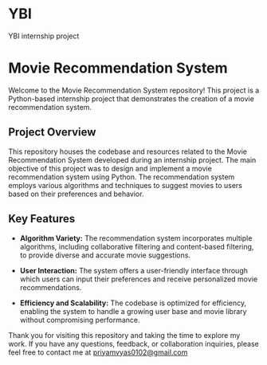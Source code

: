 # YBI
YBI internship project
# Movie Recommendation System

Welcome to the Movie Recommendation System repository! This project is a Python-based internship project that demonstrates the creation of a movie recommendation system.

## Project Overview

This repository houses the codebase and resources related to the Movie Recommendation System developed during an internship project. The main objective of this project was to design and implement a movie recommendation system using Python. The recommendation system employs various algorithms and techniques to suggest movies to users based on their preferences and behavior.

## Key Features

- **Algorithm Variety:** The recommendation system incorporates multiple algorithms, including collaborative filtering and content-based filtering, to provide diverse and accurate movie suggestions.

- **User Interaction:** The system offers a user-friendly interface through which users can input their preferences and receive personalized movie recommendations.

- **Efficiency and Scalability:** The codebase is optimized for efficiency, enabling the system to handle a growing user base and movie library without compromising performance.


Thank you for visiting this repository and taking the time to explore my work. If you have any questions, feedback, or collaboration inquiries, please feel free to contact me at priyamvyas0102@gmail.com


